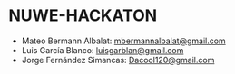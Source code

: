 # NUWE-HACKATON
* Mateo Bermann Albalat: mbermannalbalat@gmail.com
* Luis García Blanco: luisgarblan@gmail.com
* Jorge Fernández Simancas: Dacool120@gmail.com
